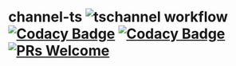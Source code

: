 # channel-ts ![tschannel workflow](https://github.com/y1j2x34/channel-ts/actions/workflows/runtest.yml/badge.svg) [![Codacy Badge](https://app.codacy.com/project/badge/Grade/31decce284d2467fbcbf17bbdf189cf5)](https://www.codacy.com/gh/vgerbot-libraries/tschannel/dashboard?utm_source=github.com&amp;utm_medium=referral&amp;utm_content=vgerbot-libraries/tschannel&amp;utm_campaign=Badge_Grade) [![Codacy Badge](https://app.codacy.com/project/badge/Coverage/31decce284d2467fbcbf17bbdf189cf5)](https://www.codacy.com/gh/vgerbot-libraries/tschannel/dashboard?utm_source=github.com&utm_medium=referral&utm_content=vgerbot-libraries/tschannel&utm_campaign=Badge_Coverage) [![PRs Welcome](https://img.shields.io/badge/PRs-welcome-brightgreen.svg?style=square)](https://makeapullrequest.com)

